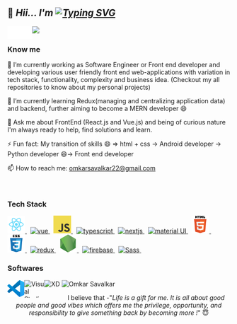 
## 👋 <i align="center">Hii... I'm <a href="https://git.io/typing-svg"><img src="https://readme-typing-svg.demolab.com?font=mv+boli&weight=700&size=37&duration=4000&pause=3000&color=4B80F7&vCenter=true&multiline=true&width=300&lines=Omkar+Savalkar" alt="Typing SVG" /></a></i>

<a href="https://linkedin.com/in/omkar-savalkar" target="_blank"><img align="left" alt="omkar savalkar | LinkedIn" width="28" src="https://github.com/Aakarsh-B/trying-repos/blob/master/linkedin.svg" /></a>
<a href="https://omkar-ownwebapp.vercel.app" target="_blank"><img align="left" alt="omkar.me" width="28" src="https://github.com/Aakarsh-B/trying-repos/blob/master/www.svg" /></a>
![](https://api.visitorbadge.io/api/VisitorHit?user=estruyf&repo=github-visitors-badge&countColor=%237B1E7A)
<br/>

### Know me
🔭 I’m currently working as Software Engineer or Front end developer and developing various user friendly front end web-applications with variation in tech stack, functionality, complexity and business idea. (Checkout my all repositories to know about my personal projects)

🌱 I’m currently learning Redux(managing and centralizing application data) and backend, further aiming to become a MERN developer 😄

💬 Ask me about FrontEnd (React.js and Vue.js) and being of curious nature I'm always ready to help, find solutions and learn.

⚡ Fun fact: My transition of skills 😄 => html + css -> Android developer -> Python developer 😄-> Front end developer

📫 How to reach me: omkarsavalkar22@gmail.com
<br/>
<br/>
<br/>
### Tech Stack

<p align="left"> 
<a href="https://developer.android.com" target="_blank"> <img src="https://raw.githubusercontent.com/github/explore/80688e429a7d4ef2fca1e82350fe8e3517d3494d/topics/react/react.png" alt="react" width="40" height="40"/> </a>&nbsp
<a href="https://developer.android.com" target="_blank"> <img src="https://play.vuejs.org/logo.svg" alt="vue" width="40" height="40"/> </a>&nbsp
<a href="https://developer.android.com" target="_blank"> <img src="https://raw.githubusercontent.com/github/explore/80688e429a7d4ef2fca1e82350fe8e3517d3494d/topics/javascript/javascript.png" alt="javascript" width="40" height="40"/> </a>&nbsp
<a href="https://developer.android.com" target="_blank"> <img src="https://cdn.iconscout.com/icon/free/png-64/typescript-3521774-2945272.png" alt="typescript" width="40" height="40"/> </a>&nbsp
<a href="https://developer.android.com" target="_blank"> <img src="https://uxwing.com/wp-content/themes/uxwing/download/brands-and-social-media/nextjs-icon.png" alt="nextjs" width="40" height="40"/> </a>&nbsp
<a href="https://developer.android.com" target="_blank"> <img src="https://cdn.worldvectorlogo.com/logos/material-ui-1.svg" alt="material UI" width="40" height="40"/> </a>&nbsp
<a href="https://www.w3.org/html/" target="_blank"> <img src="https://raw.githubusercontent.com/devicons/devicon/master/icons/html5/html5-original-wordmark.svg" alt="html5" width="40" height="40"/> </a>&nbsp
<a href="https://www.w3schools.com/css/" target="_blank"> <img src="https://raw.githubusercontent.com/devicons/devicon/master/icons/css3/css3-original-wordmark.svg" alt="css3" width="40" height="40"/> </a>&nbsp
<a href="https://www.w3.org/html/" target="_blank"> <img src="https://cdn.worldvectorlogo.com/logos/redux.svg" alt="redux" width="40" height="40"/> </a>&nbsp
<a href="https://developer.android.com" target="_blank"> <img src="https://raw.githubusercontent.com/github/explore/80688e429a7d4ef2fca1e82350fe8e3517d3494d/topics/nodejs/nodejs.png" alt="node.js" width="40" height="40"/> </a>&nbsp
<a href="https://firebase.google.com/" target="_blank"> <img src="https://www.vectorlogo.zone/logos/firebase/firebase-icon.svg" alt="firebase" width="40" height="40"/> </a>&nbsp
<a href="https://sass-lang.com/" target="_blank"> <img src="https://upload.wikimedia.org/wikipedia/commons/thumb/9/96/Sass_Logo_Color.svg/512px-Sass_Logo_Color.svg.png?20150315202757" alt="Sass" width="40" height="40"/> </a>&nbsp
</p>

### Softwares

<a href="https://visualstudio.microsoft.com/" target="_blank"><img align="left" alt="Visual Studio Code" width="38" height="38" src="https://raw.githubusercontent.com/github/explore/80688e429a7d4ef2fca1e82350fe8e3517d3494d/topics/visual-studio-code/visual-studio-code.png" /></a>
<a href="https://www.postman.com/" target="_blank"><img align="left" alt="Visual Studio Code" width="45" height="40" src="https://developers.ila.cegid.com/wp-content/uploads/Postman-1.png" /></a>
<a href="https://developer.android.com/studio" target="_blank"> <img align="left" alt="XD" width="40" height="40" src="https://www.freepnglogos.com/uploads/android-logo-png/android-logo-android-studio-appjoy-25.png"/> </a>  
  
![Omkar Savalkar](https://raw.githubusercontent.com/Trilokia/Trilokia/379277808c61ef204768a61bbc5d25bc7798ccf1/bottom_header.svg)

<p align="center" >
  I believe that -"<i>Life is a gift for me. It is all about good people and good vibes which offers me the privilege, opportunity, and responsibility to give something back by becoming more !</i>"  😇
  </p>
<!--
**OmkarSavalkar/OmkarSavalkar** is a ✨ _special_ ✨ repository because its `README.md` (this file) appears on your GitHub profile.

Here are some ideas to get you started:

- 🔭 I’m currently working on ...
- 🌱 I’m currently learning ...
- 👯 I’m looking to collaborate on ...
- 🤔 I’m looking for help with ...
- 💬 Ask me about ...
- 📫 How to reach me: ...
- 😄 Pronouns: ...
- ⚡ Fun fact: ...
-->
